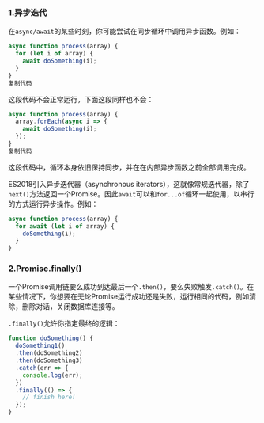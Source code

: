### 1.异步迭代

在`async/await`的某些时刻，你可能尝试在同步循环中调用异步函数。例如：

```js
async function process(array) {
  for (let i of array) {
    await doSomething(i);
  }
}
复制代码
```

这段代码不会正常运行，下面这段同样也不会：
```js
async function process(array) {
  array.forEach(async i => {
    await doSomething(i);
  });
}
复制代码
```

这段代码中，循环本身依旧保持同步，并在在内部异步函数之前全部调用完成。

ES2018引入异步迭代器（asynchronous iterators），这就像常规迭代器，除了`next()`方法返回一个Promise。因此`await`可以和`for...of`循环一起使用，以串行的方式运行异步操作。例如：

```js
async function process(array) {
  for await (let i of array) {
    doSomething(i);
  }
}
```

### 2.Promise.finally()

一个Promise调用链要么成功到达最后一个`.then()`，要么失败触发`.catch()`。在某些情况下，你想要在无论Promise运行成功还是失败，运行相同的代码，例如清除，删除对话，关闭数据库连接等。

`.finally()`允许你指定最终的逻辑：

```js
function doSomething() {
  doSomething1()
  .then(doSomething2)
  .then(doSomething3)
  .catch(err => {
    console.log(err);
  })
  .finally(() => {
    // finish here!
  });
}
```
<!--stackedit_data:
eyJoaXN0b3J5IjpbODg3NzAxMjc1LDIwOTEyOTEyNDNdfQ==
-->